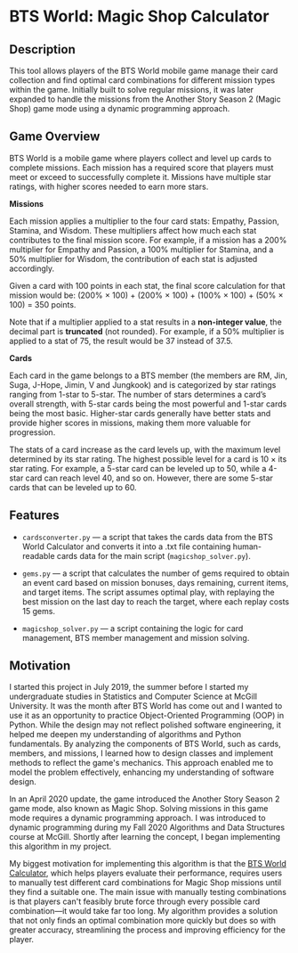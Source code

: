 # BTS World: Magic Shop Calculator

## Description

This tool allows players of the BTS World mobile game manage their card collection and find optimal card combinations for different mission types within the game. Initially built to solve regular missions, it was later expanded to handle the missions from the Another Story Season 2 (Magic Shop) game mode using a dynamic programming approach.

## Game Overview

BTS World is a mobile game where players collect and level up cards to complete missions. Each mission has a required score that players must meet or exceed to successfully complete it. Missions have multiple star ratings, with higher scores needed to earn more stars.

**Missions**

Each mission applies a multiplier to the four card stats: Empathy, Passion, Stamina, and Wisdom. These multipliers affect how much each stat contributes to the final mission score. For example, if a mission has a 200% multiplier for Empathy and Passion, a 100% multiplier for Stamina, and a 50% multiplier for Wisdom, the contribution of each stat is adjusted accordingly.

Given a card with 100 points in each stat, the final score calculation for that mission would be:
(200% × 100) + (200% × 100) + (100% × 100) + (50% × 100) = 350 points.

Note that if a multiplier applied to a stat results in a **non-integer value**, the decimal part is **truncated** (not rounded). For example, if a 50% multiplier is applied to a stat of 75, the result would be 37 instead of 37.5.

**Cards**

Each card in the game belongs to a BTS member (the members are RM, Jin, Suga, J-Hope, Jimin, V and Jungkook) and is categorized by star ratings ranging from 1-star to 5-star. The number of stars determines a card’s overall strength, with 5-star cards being the most powerful and 1-star cards being the most basic. Higher-star cards generally have better stats and provide higher scores in missions, making them more valuable for progression.

The stats of a card increase as the card levels up, with the maximum level determined by its star rating. The highest possible level for a card is 10 × its star rating. For example, a 5-star card can be leveled up to 50, while a 4-star card can reach level 40, and so on. However, there are some 5-star cards that can be leveled up to 60.

## Features

- `cardsconverter.py` — a script that takes the cards data from the BTS World Calculator and converts it into a .txt file containing human-readable cards data for the main script (`magicshop_solver.py`).

- `gems.py` — a script that calculates the number of gems required to obtain an event card based on mission bonuses, days remaining, current items, and target items. The script assumes optimal play, with replaying the best mission on the last day to reach the target, where each replay costs 15 gems.

- `magicshop_solver.py` — a script containing the logic for card management, BTS member management and mission solving. 

## Motivation

I started this project in July 2019, the summer before I started my undergraduate studies in Statistics and Computer Science at McGill University. It was the month after BTS World has come out and I wanted to use it as an opportunity to practice Object-Oriented Programming (OOP) in Python. While the design may not reflect polished software engineering, it helped me deepen my understanding of algorithms and Python fundamentals. By analyzing the components of BTS World, such as cards, members, and missions, I learned how to design classes and implement methods to reflect the game's mechanics. This approach enabled me to model the problem effectively, enhancing my understanding of software design.

In an April 2020 update, the game introduced the Another Story Season 2 game mode, also known as Magic Shop. Solving missions in this game mode requires a dynamic programming approach. I was introduced to dynamic programming during my Fall 2020 Algorithms and Data Structures course at McGill. Shortly after learning the concept, I began implementing this algorithm in my project.

My biggest motivation for implementing this algorithm is that the [BTS World Calculator](https://btsworldcalculator.netlify.app/), which helps players evaluate their performance, requires users to manually test different card combinations for Magic Shop missions until they find a suitable one. The main issue with manually testing combinations is that players can't feasibly brute force through every possible card combination—it would take far too long. My algorithm provides a solution that not only finds an optimal combination more quickly but does so with greater accuracy, streamlining the process and improving efficiency for the player.

